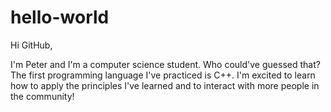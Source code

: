 # hello-world

Hi GitHub,

I'm Peter and I'm a computer science student. Who could've guessed that? The first programming language I've practiced is C++. I'm excited to learn how to apply the principles I've learned and to interact with more people in the community!
